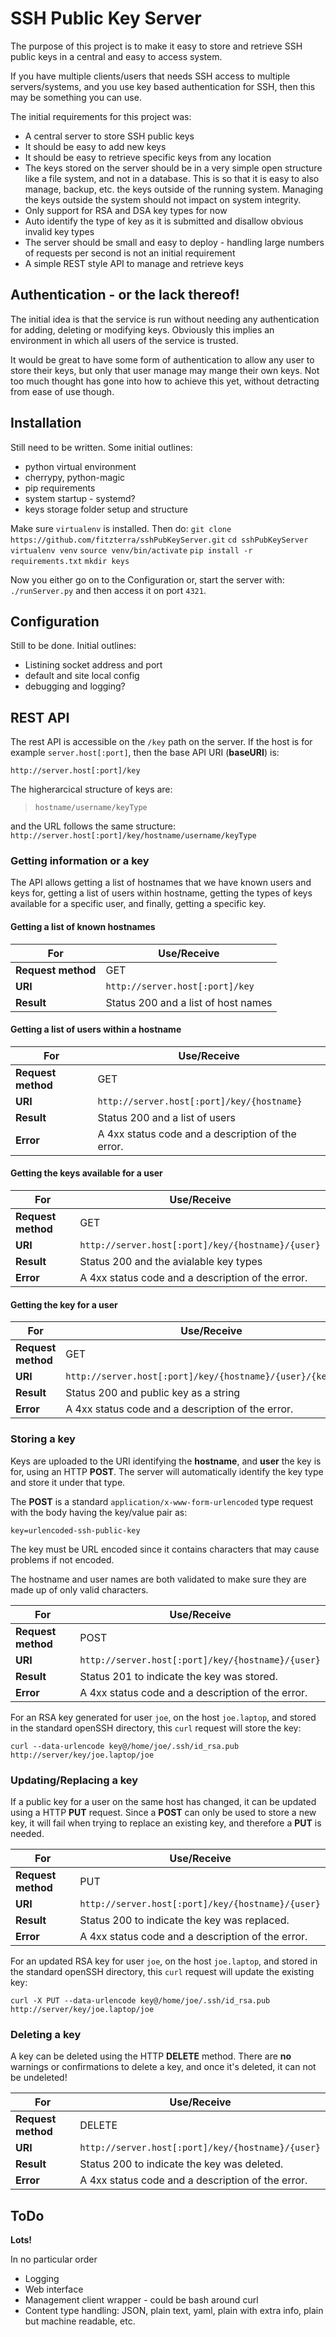 SSH Public Key Server
=====================

The purpose of this project is to make it easy to store and retrieve SSH public
keys in a central and easy to access system. 

If you have multiple clients/users that needs SSH access to multiple
servers/systems, and you use key based authentication for SSH, then this may be
something you can use.

The initial requirements for this project was:
* A central server to store SSH public keys
* It should be easy to add new keys
* It should be easy to retrieve specific keys from any location
* The keys stored on the server should be in a very simple open structure like a
  file system, and not in a database. This is so that it is easy to also
  manage, backup, etc. the keys outside of the running system. Managing the keys
  outside the system should not impact on system integrity.
* Only support for RSA and DSA key types for now
* Auto identify the type of key as it is submitted and disallow obvious invalid
  key types
* The server should be small and easy to deploy - handling large numbers of
  requests per second is not an initial requirement
* A simple REST style API to manage and retrieve keys



Authentication - or the lack thereof!
-------------------------------------
The initial idea is that the service is run without needing any authentication
for adding, deleting or modifying keys. Obviously this implies an environment in
which all users of the service is trusted. 

It would be great to have some form of authentication to allow any user to store
their keys, but only that user manage may mange their own keys. Not too much
thought has gone into how to achieve this yet, without detracting from ease of use
though.

Installation
------------
Still need to be written. Some initial outlines:
* python virtual environment
* cherrypy, python-magic
* pip requirements
* system startup - systemd?
* keys storage folder setup and structure

Make sure `virtualenv` is installed. Then do:
`git clone https://github.com/fitzterra/sshPubKeyServer.git`
`cd sshPubKeyServer`
`virtualenv venv`
`source venv/bin/activate`
`pip install -r requirements.txt`
`mkdir keys`

Now you either go on to the Configuration or, start the server with:
`./runServer.py`
and then access it on port `4321`.

Configuration
-------------
Still to be done. Initial outlines:
* Listining socket address and port
* default and site local config
* debugging and logging?

REST API
--------
The rest API is accessible on the `/key` path on the server. If the host is for
example `server.host[:port]`, then the base API URI (**baseURI**) is:

`http://server.host[:port]/key`

The higherarcical structure of keys are:
> `hostname/username/keyType`

and the URL follows the same structure:
`http://server.host[:port]/key/hostname/username/keyType`


### Getting information or a key
The API allows getting a list of hostnames that we have known users and keys
for, getting a list of users within hostname, getting the types of keys
available for a specific user, and finally, getting a specific key.

#### Getting a list of known hostnames
| For  | Use/Receive        |
| ---- | ------------------ |
| **Request method** | GET |
| **URI** | `http://server.host[:port]/key` |
| **Result** | Status 200 and a list of host names |

#### Getting a list of users within a hostname
| For  | Use/Receive        |
| ---- | ------------------ |
| **Request method** | GET |
| **URI** | `http://server.host[:port]/key/{hostname}` |
| **Result** | Status 200 and a list of users |
| **Error** | A 4xx status code and a description of the error. |

#### Getting the keys available for a user
| For  | Use/Receive        |
| ---- | ------------------ |
| **Request method** | GET |
| **URI** | `http://server.host[:port]/key/{hostname}/{user}` |
| **Result** | Status 200 and the avialable key types |
| **Error** | A 4xx status code and a description of the error. |

#### Getting the key for a user
| For  | Use/Receive        |
| ---- | ------------------ |
| **Request method** | GET |
| **URI** | `http://server.host[:port]/key/{hostname}/{user}/{keyType}` |
| **Result** | Status 200 and public key as a string |
| **Error** | A 4xx status code and a description of the error. |


### Storing a key
Keys are uploaded to the URI identifying the **hostname**, and **user** the key
is for, using an HTTP **POST**. The server will automatically identify the key
type and store it under that type.

The **POST** is a standard `application/x-www-form-urlencoded` type request with
the body having the key/value pair as:

`key=urlencoded-ssh-public-key`

The key must be URL encoded since it contains characters that may cause problems
if not encoded.

The hostname and user names are both validated to make sure they are made
up of only valid characters.

| For  | Use/Receive        |
| ---- | ------------------ |
| **Request method** | POST |
| **URI** | `http://server.host[:port]/key/{hostname}/{user}` |
| **Result** | Status 201 to indicate the key was stored. |
| **Error** | A 4xx status code and a description of the error. |

For an RSA key generated for user `joe`, on the host `joe.laptop`, and stored in
the standard openSSH directory, this `curl` request will store the key:

`curl --data-urlencode key@/home/joe/.ssh/id_rsa.pub http://server/key/joe.laptop/joe`

### Updating/Replacing a key
If a public key for a user on the same host has changed, it can be updated using
a HTTP **PUT** request. Since a **POST** can only be used to store a new key, it
will fail when trying to replace an existing key, and therefore a **PUT** is
needed.

| For  | Use/Receive        |
| ---- | ------------------ |
| **Request method** | PUT |
| **URI** | `http://server.host[:port]/key/{hostname}/{user}` |
| **Result** | Status 200 to indicate the key was replaced. |
| **Error** | A 4xx status code and a description of the error. |

For an updated RSA key for user `joe`, on the host `joe.laptop`, and stored in
the standard openSSH directory, this `curl` request will update the existing key:

`curl -X PUT --data-urlencode key@/home/joe/.ssh/id_rsa.pub http://server/key/joe.laptop/joe`

### Deleting a key
A key can be deleted using the HTTP **DELETE** method. There are **no** warnings
or confirmations to delete a key, and once it's deleted, it can not be
undeleted!

| For  | Use/Receive        |
| ---- | ------------------ |
| **Request method** | DELETE |
| **URI** | `http://server.host[:port]/key/{hostname}/{user}` |
| **Result** | Status 200 to indicate the key was deleted. |
| **Error** | A 4xx status code and a description of the error. |


ToDo
----
**Lots!**

In no particular order
* Logging
* Web interface
* Management client wrapper - could be bash around curl
* Content type handling: JSON, plain text, yaml, plain with extra info, plain
  but machine readable, etc.


